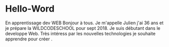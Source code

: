 # Hello-Word
En apprentissage dev WEB 
Bonjour à tous.
Je m'appelle Julien j'ai 36 ans et je prépare la WILDCODESCHOOL pour sept 2018.
Je suis débutant dans le developpe  Web.
Très intéress par les nouvelles technologies je souhaite apprendre  pour créer .
